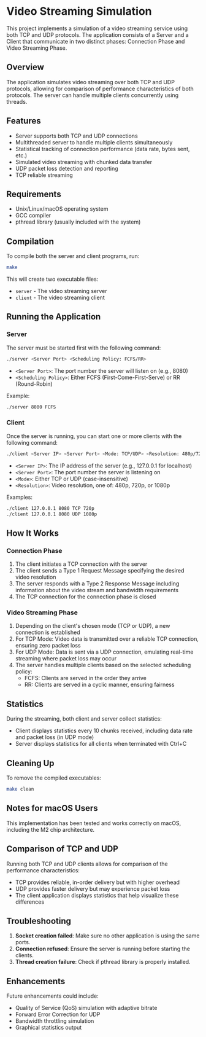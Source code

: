 # Video Streaming Simulation

This project implements a simulation of a video streaming service using both TCP and UDP protocols. The application consists of a Server and a Client that communicate in two distinct phases: Connection Phase and Video Streaming Phase.

## Overview

The application simulates video streaming over both TCP and UDP protocols, allowing for comparison of performance characteristics of both protocols. The server can handle multiple clients concurrently using threads.

## Features

- Server supports both TCP and UDP connections
- Multithreaded server to handle multiple clients simultaneously
- Statistical tracking of connection performance (data rate, bytes sent, etc.)
- Simulated video streaming with chunked data transfer
- UDP packet loss detection and reporting
- TCP reliable streaming

## Requirements

- Unix/Linux/macOS operating system
- GCC compiler
- pthread library (usually included with the system)

## Compilation

To compile both the server and client programs, run:

```bash
make
```

This will create two executable files:
- `server` - The video streaming server
- `client` - The video streaming client

## Running the Application

### Server

The server must be started first with the following command:

```bash
./server <Server Port> <Scheduling Policy: FCFS/RR>
```

- `<Server Port>`: The port number the server will listen on (e.g., 8080)
- `<Scheduling Policy>`: Either FCFS (First-Come-First-Serve) or RR (Round-Robin)

Example:
```bash
./server 8080 FCFS
```

### Client

Once the server is running, you can start one or more clients with the following command:

```bash
./client <Server IP> <Server Port> <Mode: TCP/UDP> <Resolution: 480p/720p/1080p>
```

- `<Server IP>`: The IP address of the server (e.g., 127.0.0.1 for localhost)
- `<Server Port>`: The port number the server is listening on
- `<Mode>`: Either TCP or UDP (case-insensitive)
- `<Resolution>`: Video resolution, one of: 480p, 720p, or 1080p

Examples:
```bash
./client 127.0.0.1 8080 TCP 720p
./client 127.0.0.1 8080 UDP 1080p
```

## How It Works

### Connection Phase

1. The client initiates a TCP connection with the server
2. The client sends a Type 1 Request Message specifying the desired video resolution
3. The server responds with a Type 2 Response Message including information about the video stream and bandwidth requirements
4. The TCP connection for the connection phase is closed

### Video Streaming Phase

1. Depending on the client's chosen mode (TCP or UDP), a new connection is established
2. For TCP Mode: Video data is transmitted over a reliable TCP connection, ensuring zero packet loss
3. For UDP Mode: Data is sent via a UDP connection, emulating real-time streaming where packet loss may occur
4. The server handles multiple clients based on the selected scheduling policy:
   - FCFS: Clients are served in the order they arrive
   - RR: Clients are served in a cyclic manner, ensuring fairness

## Statistics

During the streaming, both client and server collect statistics:

- Client displays statistics every 10 chunks received, including data rate and packet loss (in UDP mode)
- Server displays statistics for all clients when terminated with Ctrl+C

## Cleaning Up

To remove the compiled executables:

```bash
make clean
```

## Notes for macOS Users

This implementation has been tested and works correctly on macOS, including the M2 chip architecture.

## Comparison of TCP and UDP

Running both TCP and UDP clients allows for comparison of the performance characteristics:

- TCP provides reliable, in-order delivery but with higher overhead
- UDP provides faster delivery but may experience packet loss
- The client application displays statistics that help visualize these differences

## Troubleshooting

1. **Socket creation failed**: Make sure no other application is using the same ports.
2. **Connection refused**: Ensure the server is running before starting the clients.
3. **Thread creation failure**: Check if pthread library is properly installed.

## Enhancements

Future enhancements could include:
- Quality of Service (QoS) simulation with adaptive bitrate
- Forward Error Correction for UDP
- Bandwidth throttling simulation
- Graphical statistics output 